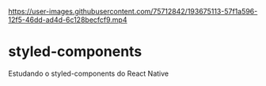 

https://user-images.githubusercontent.com/75712842/193675113-57f1a596-12f5-46dd-ad4d-6c128becfcf9.mp4

# styled-components
Estudando o styled-components do React Native
